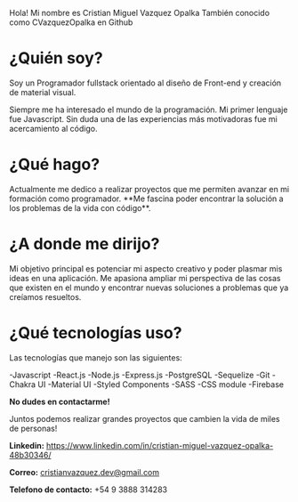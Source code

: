 Hola! Mi nombre es Cristian Miguel Vazquez Opalka
También conocido como CVazquezOpalka en Github
<h1>¿Quién soy?</h1>
Soy un Programador fullstack orientado al diseño de Front-end y creación de material visual.

Siempre me ha interesado el mundo de la programación. Mi primer lenguaje fue Javascript. Sin duda una de las experiencias más motivadoras fue mi acercamiento al código.

<h1>¿Qué hago?</h1>
Actualmente me dedico a realizar proyectos que me permiten avanzar en mi formación como programador. **Me fascina poder encontrar la solución a los problemas de la vida con código**.

<h1>¿A donde me dirijo?</h1>
Mi objetivo principal es potenciar mi aspecto creativo y poder plasmar mis ideas en una aplicación. Me apasiona ampliar mi perspectiva de las cosas que existen en el mundo y encontrar nuevas soluciones a problemas que ya creíamos resueltos.

<h1>¿Qué tecnologías uso?</h1>
Las tecnologías que manejo son las siguientes:

  -Javascript
  -React.js
  -Node.js
  -Express.js
  -PostgreSQL
  -Sequelize
  -Git
  -Chakra UI
  -Material UI
  -Styled Components
  -SASS
  -CSS module
  -Firebase


**No dudes en contactarme!**

Juntos podemos realizar grandes proyectos que cambien la vida de miles de personas!

**Linkedin:** https://www.linkedin.com/in/cristian-miguel-vazquez-opalka-48b30346/

**Correo:** cristianvazquez.dev@gmail.com

**Telefono de contacto:** +54 9 3888 314283
